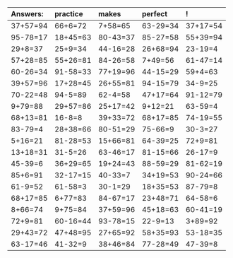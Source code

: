 | Answers: | practice | makes | perfect | ! |
| :--- | :--- | :--- | :--- | :--- |
| 37+57=94 | 66+6=72 | 7+58=65 | 63-29=34 | 37+17=54 | 
| 95-78=17 | 18+45=63 | 80-43=37 | 85-27=58 | 55+39=94 | 
| 29+8=37 | 25+9=34 | 44-16=28 | 26+68=94 | 23-19=4 | 
| 57+28=85 | 55+26=81 | 84-26=58 | 7+49=56 | 61-47=14 | 
| 60-26=34 | 91-58=33 | 77+19=96 | 44-15=29 | 59+4=63 | 
| 39+57=96 | 17+28=45 | 26+55=81 | 94-15=79 | 34-9=25 | 
| 70-22=48 | 94-5=89 | 62-4=58 | 47+17=64 | 91-12=79 | 
| 9+79=88 | 29+57=86 | 25+17=42 | 9+12=21 | 63-59=4 | 
| 68+13=81 | 16-8=8 | 39+33=72 | 68+17=85 | 74-19=55 | 
| 83-79=4 | 28+38=66 | 80-51=29 | 75-66=9 | 30-3=27 | 
| 5+16=21 | 81-28=53 | 15+66=81 | 64-39=25 | 72+9=81 | 
| 13+18=31 | 31-5=26 | 63-46=17 | 81-15=66 | 26-17=9 | 
| 45-39=6 | 36+29=65 | 19+24=43 | 88-59=29 | 81-62=19 | 
| 85+6=91 | 32-17=15 | 40-33=7 | 34+19=53 | 90-24=66 | 
| 61-9=52 | 61-58=3 | 30-1=29 | 18+35=53 | 87-79=8 | 
| 68+17=85 | 6+77=83 | 84-67=17 | 23+48=71 | 64-58=6 | 
| 8+66=74 | 9+75=84 | 37+59=96 | 45+18=63 | 60-41=19 | 
| 72+9=81 | 60-16=44 | 93-78=15 | 22-9=13 | 3+89=92 | 
| 29+43=72 | 47+48=95 | 27+65=92 | 58+35=93 | 53-18=35 | 
| 63-17=46 | 41-32=9 | 38+46=84 | 77-28=49 | 47-39=8 | 
